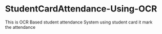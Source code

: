 # StudentCardAttendance-Using-OCR

This is OCR Based student attendance System using student card it mark the attendance 
